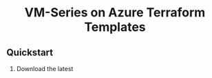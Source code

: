 # <div align="center">VM-Series on Azure Terraform Templates</div>

## Quickstart 
1. Download the latest 